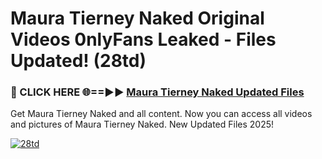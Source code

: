 # Maura Tierney Naked Original Videos 0nlyFans Leaked - Files Updated! (28td)

<h3>🔴 CLICK HERE 🌐==►► <a href="https://tinyurl.com/yckcrads" rel="nofollow">Maura Tierney Naked Updated Files</a></h3>

Get Maura Tierney Naked and all content. Now you can access all videos and pictures of Maura Tierney Naked. New Updated Files 2025!

[![28td](https://i.imgur.com/hpKpOFt.gif)](https://tinyurl.com/yckcrads)
